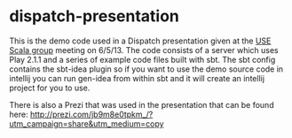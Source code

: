dispatch-presentation
=====================

This is the demo code used in a Dispatch presentation given at the [USE Scala group](https://groups.google.com/forum/?fromgroups#!forum/usescala) meeting on 6/5/13.  The code consists of a server which uses Play 2.1.1 and a 
series of example code files built with sbt.  The sbt config contains the sbt-idea plugin so if you want to use the demo source code in intellij you can run gen-idea from within sbt and it will create an intellij project 
for you to use.

There is also a Prezi that was used in the presentation that can be found here: http://prezi.com/jb9m8e0tpkm_/?utm_campaign=share&utm_medium=copy